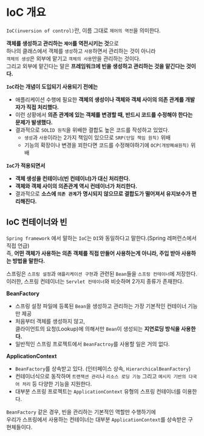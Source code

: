 # IoC 개요    
`IoC(inversion of control)`란, 이름 그대로 `제어의 역전`을 의미한다.    
             
**객체를 생성하고 관리하는 `제어`를 역전시키는 것**으로              
하나의 클래스에서 객체를 `생성`하고 `사용`하면서 관리하는 것이 아니라   
`객체의 생성`은 외부에 맡기고 `객체의 사용`만을 관리하는 것이다.      
그리고 외부에 맡긴다는 말은 **프레임워크에 빈을 생성하고 관리하는 것을 맡긴다는 것이다.**  
             
**`IoC`라는 개념이 도입되기 사용되기 전에는**           
* 애플리케이션 수행에 필요한 **객체의 생성이나 객체와 객체 사이의 의존 관계를 개발자가 직접 처리했다.**       
* 이런 상황에서 **의존 관계에 있는 객체를 변경할 때, 반드시 코드를 수정해야 한다는 문제가 발생했다.**           
* 결과적으로 `SOLID 원칙`을 위배한 결합도 높은 코드를 작성하고 있었다.             
    * `생성`과 `사용`이라는 2가지 책임이 있으므로 `SRP(단일 책임 원칙)` 위배     
    * 기능의 확장이나 변경을 꾀한다면 코드를 수정해야하기에 `OCP(개방폐쇄원칙)` 위배

**`IoC`가 적용되면서**
* **객체 생성을 컨테이너(빈 컨테이너)가 대신 처리한다.**    
* **객체와 객체 사이의 의존관계 역시 컨테이너가 처리한다.**        
* 결과적으로 **소스에 `의존 관계`가 명시되지 않으므로 결합도가 떨어져서 유지보수가 편리해진다.**      
   
## IoC 컨테이너와 빈      
`Spring framework` 에서 말하는 `IoC`는 `DI`와 동일하다고 말한다.(Spring 레퍼런스에서 직접 언급)        
즉, **어떤 객체가 사용하는 의존 객체를 직접 만들어 사용하는게 아니라, 주입 받아 사용하는 방법을 말한다.**   
  
스프링은 `스프링 설정`과 `애플리케이션 구현`과 관련된 `Bean`들을 `스프링 컨테이너`에 저장한다.       
이러한, 스프링 컨테이너는 `Servlet 컨테이너`와 비슷하며 2가지 종류가 존재한다.        
            
**BeanFactory**   
* 스프링 설정 파일에 등록된 `Bean`을 생성하고 관리하는 가장 기본적인 컨테이너 기능만 제공     
* 처음부터 객체를 생성하지 않고,        
  클라이언트의 요청(Lookup)에 의해서만 `Bean`이 생성되는 **지연로딩 방식을 사용한다.**        
* 일반적인 스프링 프로젝트에서 `BeanFactroy`를 사용할 일은 거의 없다.          
   
**ApplicationContext**  
* `BeanFactory`를 상속받고 있다. (인터페이스 상속, `HierarchicalBeanFactory`)       
* 컨테이너식으로 동작하며 `트랜잭션 관리`나 `리소스 로딩 기능` 그리고 `메시지 기반의 다국어 처리` 등 다양한 기능을 지원한다.    
* 대부분 스프링 프로젝트는 `ApplicationContext` 유형의 스프링 컨테이너를 이용한다.          
       
`BeanFactory` 같은 경우, 빈을 관리하는 기본적인 역할만 수행하기에        
우리가 스프링에서 사용하는 컨테이너는 대부분 `ApplicationContext`를 상속받은 구현체들이다.   
 
 
